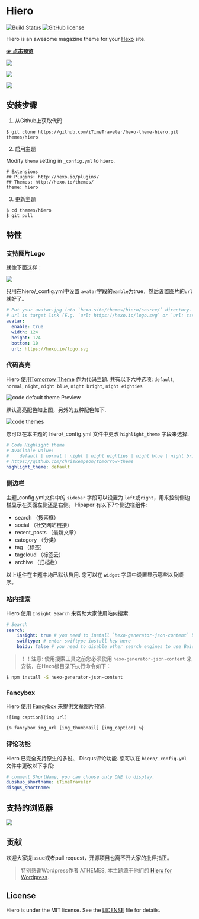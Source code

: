 # Hiero

[![Build Status](https://travis-ci.org/iTimeTraveler/hexo-theme-hiero.svg?branch=master)](https://travis-ci.org/iTimeTraveler/hexo-theme-hiero)		[![GitHub license](https://img.shields.io/badge/license-MIT-blue.svg)](https://github.com/iTimeTraveler/hexo-theme-hiero/blob/master/LICENSE)


Hiero is an awesome magazine theme for your [Hexo] site.

[**☞ 点击预览**](https://itimetraveler.github.io/hexo-theme-hiero/)


![](https://raw.githubusercontent.com/iTimeTraveler/iTimeTraveler.github.io/master/gallery/hiero-demo-screen.png)

![](https://raw.githubusercontent.com/iTimeTraveler/hexo-theme-hiero/master/source/preview/mobile-preview.png)

![](https://raw.githubusercontent.com/iTimeTraveler/hexo-theme-hiero/master/source/preview/Hiero_home.png)


<!--more-->

## 安装步骤

 1. 从Github上获取代码

 ```shell
 $ git clone https://github.com/iTimeTraveler/hexo-theme-hiero.git themes/hiero
 ```
 2. 启用主题

 Modify `theme` setting in `_config.yml` to `hiero`.
 ```
 # Extensions
 ## Plugins: http://hexo.io/plugins/
 ## Themes: http://hexo.io/themes/
 theme: hiero
 ```
 3. 更新主题

 ```shell
 $ cd themes/hiero
 $ git pull
 ```


## 特性


### 支持图片Logo

就像下面这样：

![](https://raw.githubusercontent.com/iTimeTraveler/hexo-theme-hiero/master/source/preview/logo-preview.jpg)

只用在hiero/_config.yml中设置 `avatar`字段的`eanble`为true，然后设置图片的`url`就好了。

```yml
# Put your avatar.jpg into `hexo-site/themes/hiero/source/` directory.
# url is target link (E.g. `url: https://hexo.io/logo.svg` or `url: css/images/mylogo.jpg`)
avatar: 
  enable: true
  width: 124
  height: 124
  bottom: 10
  url: https://hexo.io/logo.svg
```


### 代码高亮

Hiero 使用[Tomorrow Theme](https://github.com/chriskempson/tomorrow-theme) 作为代码主题. 共有以下六种选项: `default`, `normal`, `night`, `night blue`, `night bright`, `night eighties`

![code `default` theme Preview](https://raw.githubusercontent.com/iTimeTraveler/hexo-theme-hiero/master/source/preview/code-default-preview.png)

默认高亮配色如上图，另外的五种配色如下.

![code themes](https://github.com/iTimeTraveler/hexo-theme-hiero/blob/master/source/preview/code-theme.jpg?raw=true)

您可以在本主题的 hiero/_config.yml 文件中更改 `highlight_theme` 字段来选择.

```yml
# Code Highlight theme
# Available value:
#    default | normal | night | night eighties | night blue | night bright
# https://github.com/chriskempson/tomorrow-theme
highlight_theme: default
```



### 侧边栏

主题_config.yml文件中的 `sidebar` 字段可以设置为 `left`或`right`，用来控制侧边栏显示在页面左侧还是右侧。
Hipaper 有以下7个侧边栏组件:

- search （搜索框）
- social （社交网站链接）
- recent_posts （最新文章）
- category （分类）
- tag （标签）
- tagcloud （标签云）
- archive （归档栏）

以上组件在主题中均已默认启用. 您可以在 `widget` 字段中设置显示哪些以及顺序。


### 站内搜索

Hiero  使用 `Insight Search` 来帮助大家使用站内搜索.

```yml
# Search
search:
    insight: true # you need to install `hexo-generator-json-content` before using Insight Search
    swiftype: # enter swiftype install key here
    baidu: false # you need to disable other search engines to use Baidu search, options: true, false
```

> ！！注意: 使用搜索工具之前您必须使用 `hexo-generator-json-content` 来安装，在Hexo根目录下执行命令如下：

```bash
$ npm install -S hexo-generator-json-content
```


### Fancybox

Hiero 使用 [Fancybox] 来提供文章图片预览.

```
![img caption](img url)

{% fancybox img_url [img_thumbnail] [img_caption] %}
```

### 评论功能

Hiero 已完全支持原生的多说、 Disqus评论功能. 您可以在 `hiero/_config.yml` 文件中更改以下字段:

```yml
# comment ShortName, you can choose only ONE to display.
duoshuo_shortname: iTimeTraveler
disqus_shortname: 
```

## 支持的浏览器

![](https://github.com/iTimeTraveler/hexo-theme-hiero/blob/master/source/preview/browser-support.png?raw=true)


## 贡献

欢迎大家提issue或者pull request，开源项目也离不开大家的批评指正。


> 特别感谢Wordpress作者 ATHEMES, 本主题源于他们的 [Hiero for Wordpress](http://athemes.com/theme/hiero/).


## License

Hiero is under the MIT license. See the [LICENSE](https://github.com/iTimeTraveler/hexo-theme-hiero/blob/master/LICENSE) file for details.


[Hexo]: https://hexo.io/
[Fancybox]: http://fancyapps.com/fancybox/
[Font Awesome]: http://fontawesome.io/
